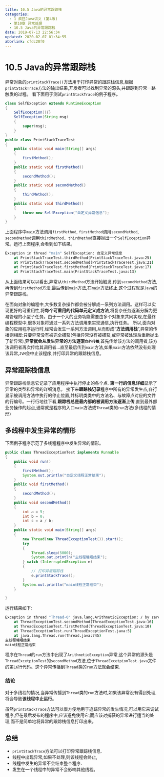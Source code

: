```yaml
---
title: 10.5 Java的异常跟踪栈
categories: 
  - 1 疯狂Java讲义 (第4版)
  - 第10章 异常处理
  - 10.5 Java的异常跟踪栈
date: 2019-07-13 22:56:34
updated: 2020-02-07 01:34:55
abbrlink: cfdc28f0
---
```

# 10.5 Java的异常跟踪栈 #
异常对象的`printStackTrace()`方法用于打印异常的跟踪栈信息,根据`printStackTrace`方法的输出结果,开发者可以找到异常的源头,并跟踪到异常一路触发的过程。
看下面用于测试`printStackTrace`的例子程序。
```java
class SelfException extends RuntimeException
{
    SelfException(){}
    SelfException(String msg)
    {
        super(msg);
    }
}
public class PrintStackTraceTest
{
    public static void main(String[] args)
    {
        firstMethod();
    }
    public static void firstMethod()
    {
        secondMethod();
    }
    public static void secondMethod()
    {
        thirdMethod();
    }
    public static void thirdMethod()
    {
        throw new SelfException("自定义异常信息");
    }
}
```
上面程序中`main`方法调用`firstMethod`, `firstMethod`调用`secondMethod`, `secondMethod`调用`thirdMethod, thirdMethod`直接抛出一个`SelfException`异常。运行上面程序,会看到如下结果。
```cmd
Exception in thread "main" SelfException: 自定义异常信息
    at PrintStackTraceTest.thirdMethod(PrintStackTraceTest.java:25)
    at PrintStackTraceTest.secondMethod(PrintStackTraceTest.java:21)
    at PrintStackTraceTest.firstMethod(PrintStackTraceTest.java:17)
    at PrintStackTraceTest.main(PrintStackTraceTest.java:13)
```
从上面结果可以以看出,异常从`thirdMethod`方法开始触发,传到`secondMethod`方法,再传到`firstMethod`方法,最后传到`main`方法,在`main`方法终止,这个过程就是`Java`的异常跟踪栈。

在面向对象的编程中,大多数复杂操作都会被分解成一系列方法调用。这样可以实现更好的可重用性,将**每个可重用的代码单元定义成方法**,将复杂任务逐渐分解为更易管理的小型子任务。由于一个大的业务功能需要由多个对象来共同实现,在最终编程模型中,很多对象将通过一系列方法调用来实现通信,执行任务。
所以,面向对象的应用程序运行时,经常会发生一系列方法调用,从而形成“**方法调用栈**”,异常的传播则相反:只要异常没有被完全捕获(包括异常没有被捕获,或异常被处理后重新抛出了新异常),**异常就会从发生异常的方法逐渐`向外传播`**,首先传给该方法的调用者,该方法调用者再次传给其调用者…直至最后传到`main`方法,如果`main`方法依然没有处理该异常,`JVM`会中止该程序,并打印异常的跟踪栈信息。

## 异常跟踪栈信息 ##
异常跟踪栈信息它记录了应用程序中执行停止的各个点.
**第一行的信息详细**显示了异常的类型和异常的详细消息。
接下来**跟踪栈记录**程序中所有的异常发生点,各行显示被调用方法中执行的停止位置,并标明类类中的方法名、与故障点对应的文件的行编号。一行行地往下看,**跟踪栈总是最内部的被调用方法逐渐上传**,直到最外部业务操作的起点,通常就是程序的入口`main`方法或`Thread`类的`run`方法(多线程的情形)
## 多线程中发生异常的情形 ##
下面例子程序示范了多线程程序中发生异常的情形。
```java
public class ThreadExceptionTest implements Runnable
{
    public void run()
    {
        firstMethod();
        System.out.println("自定义线程正常结束");
    }
    public void firstMethod()
    {
        secondMethod();
    }
    public void secondMethod()
    {
        int a = 5;
        int b = 0;
        int c = a / b;
    }
    public static void main(String[] args)
    {
        new Thread(new ThreadExceptionTest()).start();
        try
        {
            Thread.sleep(5000);
            System.out.println("主线程睡眠结束");
        } catch (InterruptedException e)
        {
            // 打印异常跟踪栈
            e.printStackTrace();
        }
        System.out.println("main线程正常结束");
    }

}
```
运行结果如下:
```cmd
Exception in thread "Thread-0" java.lang.ArithmeticException: / by zero
    at ThreadExceptionTest.secondMethod(ThreadExceptionTest.java:16)
    at ThreadExceptionTest.firstMethod(ThreadExceptionTest.java:10)
    at ThreadExceptionTest.run(ThreadExceptionTest.java:5)
    at java.lang.Thread.run(Thread.java:745)
主线程睡眠结束
main线程正常结束
```
程序在`Thread`的`run`方法中出现了`ArithmeticException`异常,这个异常的源头是`ThreadExcetpionTest`的`secondMethod`方法,位于`ThreadExcetpionTest.java`文件的第`16`行代码。这个异常传播到`Thread`类的`run`方法就会结束.
### 结论 ###
对于多线程的情况,当异常传播到`Thread`类的`run`方法时,如果该异常没有得到处理,将会导致**该线程中止运行**。

虽然`printStackTrace`方法可以很方便地用于追踪异常的发生情况,可以用它来调试程序,但在最后发布的程序中,应该避免使用它;而应该对捕获的异常进行适当的处理,而不是简单地将异常的跟踪栈信息打印出来。
## 总结 ##
- `printStackTrace`方法可以打印异常跟踪栈信息.
- 线程中出现异常,如果不处理,则该线程会终止,
- 线程中发生的异常不会结束整个程序.
- 发生在一个线程中的异常不会影响其他线程。


